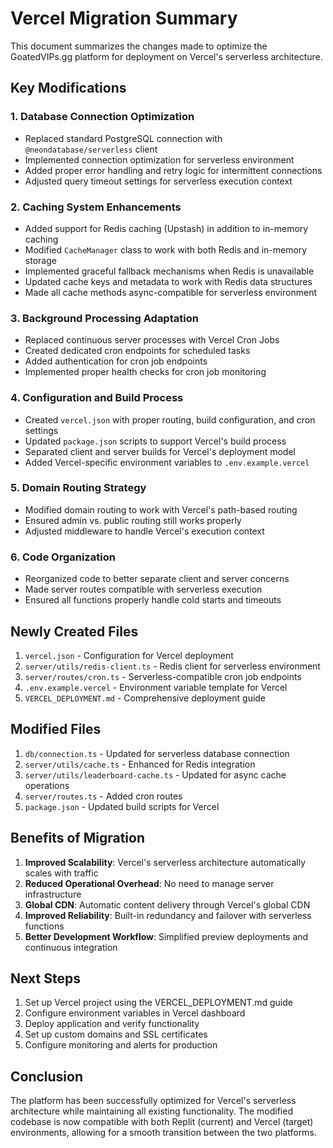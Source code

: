 # Vercel Migration Summary

This document summarizes the changes made to optimize the GoatedVIPs.gg platform for deployment on Vercel's serverless architecture.

## Key Modifications

### 1. Database Connection Optimization

- Replaced standard PostgreSQL connection with `@neondatabase/serverless` client
- Implemented connection optimization for serverless environment
- Added proper error handling and retry logic for intermittent connections
- Adjusted query timeout settings for serverless execution context

### 2. Caching System Enhancements

- Added support for Redis caching (Upstash) in addition to in-memory caching
- Modified `CacheManager` class to work with both Redis and in-memory storage
- Implemented graceful fallback mechanisms when Redis is unavailable
- Updated cache keys and metadata to work with Redis data structures
- Made all cache methods async-compatible for serverless environment

### 3. Background Processing Adaptation

- Replaced continuous server processes with Vercel Cron Jobs
- Created dedicated cron endpoints for scheduled tasks
- Added authentication for cron job endpoints
- Implemented proper health checks for cron job monitoring

### 4. Configuration and Build Process

- Created `vercel.json` with proper routing, build configuration, and cron settings
- Updated `package.json` scripts to support Vercel's build process
- Separated client and server builds for Vercel's deployment model
- Added Vercel-specific environment variables to `.env.example.vercel`

### 5. Domain Routing Strategy

- Modified domain routing to work with Vercel's path-based routing
- Ensured admin vs. public routing still works properly
- Adjusted middleware to handle Vercel's execution context

### 6. Code Organization

- Reorganized code to better separate client and server concerns
- Made server routes compatible with serverless execution
- Ensured all functions properly handle cold starts and timeouts

## Newly Created Files

1. `vercel.json` - Configuration for Vercel deployment
2. `server/utils/redis-client.ts` - Redis client for serverless environment
3. `server/routes/cron.ts` - Serverless-compatible cron job endpoints
4. `.env.example.vercel` - Environment variable template for Vercel
5. `VERCEL_DEPLOYMENT.md` - Comprehensive deployment guide

## Modified Files

1. `db/connection.ts` - Updated for serverless database connection
2. `server/utils/cache.ts` - Enhanced for Redis integration
3. `server/utils/leaderboard-cache.ts` - Updated for async cache operations
4. `server/routes.ts` - Added cron routes
5. `package.json` - Updated build scripts for Vercel

## Benefits of Migration

1. **Improved Scalability**: Vercel's serverless architecture automatically scales with traffic
2. **Reduced Operational Overhead**: No need to manage server infrastructure
3. **Global CDN**: Automatic content delivery through Vercel's global CDN
4. **Improved Reliability**: Built-in redundancy and failover with serverless functions
5. **Better Development Workflow**: Simplified preview deployments and continuous integration

## Next Steps

1. Set up Vercel project using the VERCEL_DEPLOYMENT.md guide
2. Configure environment variables in Vercel dashboard
3. Deploy application and verify functionality
4. Set up custom domains and SSL certificates
5. Configure monitoring and alerts for production

## Conclusion

The platform has been successfully optimized for Vercel's serverless architecture while maintaining all existing functionality. The modified codebase is now compatible with both Replit (current) and Vercel (target) environments, allowing for a smooth transition between the two platforms.
